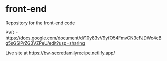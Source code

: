 # front-end

Repository for the front-end code

PVD - https://docs.google.com/document/d/10y83vV9yfO54FmvCN3cFJDWc4cBg5sGSIPrZG3VZPeU/edit?usp=sharing

Live site at https://bw-secretfamilyrecipe.netlify.app/
